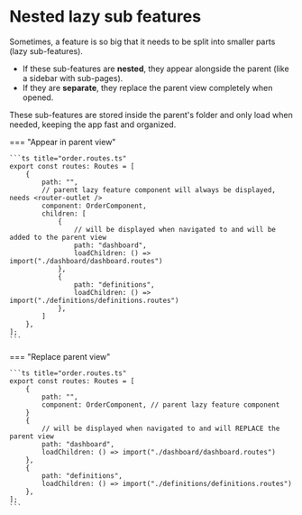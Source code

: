 # Nested lazy sub features

Sometimes, a feature is so big that it needs to be split into smaller parts (lazy sub-features).

- If these sub-features are **nested**, they appear alongside the parent (like a sidebar with sub-pages).
- If they are **separate**, they replace the parent view completely when opened.

These sub-features are stored inside the parent's folder and only load when needed,
keeping the app fast and organized.

=== "Appear in parent view"

    ```ts title="order.routes.ts"
    export const routes: Routes = [
        {
            path: "",
            // parent lazy feature component will always be displayed, needs <router-outlet />
            component: OrderComponent,
            children: [
                {
                    // will be displayed when navigated to and will be added to the parent view
                    path: "dashboard",
                    loadChildren: () => import("./dashboard/dashboard.routes")
                },
                {
                    path: "definitions",
                    loadChildren: () => import("./definitions/definitions.routes")
                },
            ]
        },
    ];
    ```

=== "Replace parent view"

    ```ts title="order.routes.ts"
    export const routes: Routes = [
        {
            path: "",
            component: OrderComponent, // parent lazy feature component
        }
        {
            // will be displayed when navigated to and will REPLACE the parent view
            path: "dashboard",
            loadChildren: () => import("./dashboard/dashboard.routes")
        },
        {
            path: "definitions",
            loadChildren: () => import("./definitions/definitions.routes")
        },
    ];
    ```
